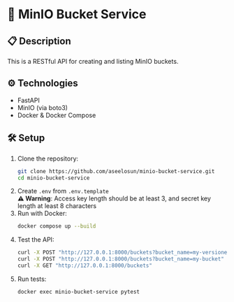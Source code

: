 # 🚀 MinIO Bucket Service

## 📋 Description
This is a RESTful API for creating and listing MinIO buckets.

## ⚙️ Technologies
- FastAPI
- MinIO (via boto3)
- Docker & Docker Compose

## 🛠️ Setup
1. Clone the repository:
   ```sh
   git clone https://github.com/aseelosun/minio-bucket-service.git
   cd minio-bucket-service
2. Create `.env` from `.env.template`  
   **⚠️ Warning**: Access key length should be at least 3, and secret key length at least 8 characters
3. Run with Docker:
   ```sh
   docker compose up --build
4. Test the API:
   ```sh
   curl -X POST "http://127.0.0.1:8000/buckets?bucket_name=my-versioned_bucket&enable_versioning=true"
   curl -X POST "http://127.0.0.1:8000/buckets?bucket_name=my-bucket"
   curl -X GET "http://127.0.0.1:8000/buckets"
4. Run tests:
   ```sh
   docker exec minio-bucket-service pytest

